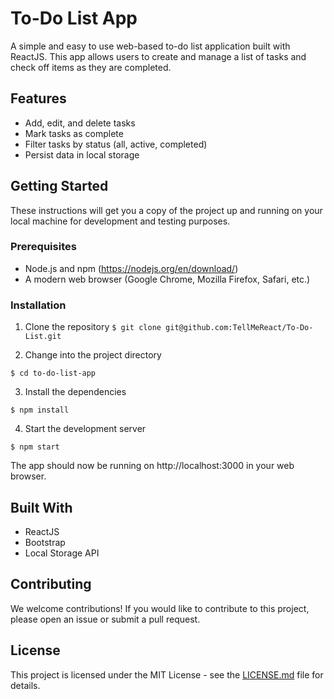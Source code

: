 # To-Do List App

A simple and easy to use web-based to-do list application built with ReactJS. This app allows users to create and manage a list of tasks and check off items as they are completed.

## Features
- Add, edit, and delete tasks
- Mark tasks as complete
- Filter tasks by status (all, active, completed)
- Persist data in local storage

## Getting Started

These instructions will get you a copy of the project up and running on your local machine for development and testing purposes.

### Prerequisites

- Node.js and npm (https://nodejs.org/en/download/)
- A modern web browser (Google Chrome, Mozilla Firefox, Safari, etc.)

### Installation

1. Clone the repository
`$ git clone git@github.com:TellMeReact/To-Do-List.git`

2. Change into the project directory

`$ cd to-do-list-app`

3. Install the dependencies

`$ npm install`

4. Start the development server

`$ npm start`

The app should now be running on http://localhost:3000 in your web browser.

## Built With

- ReactJS
- Bootstrap
- Local Storage API

## Contributing

We welcome contributions! If you would like to contribute to this project, please open an issue or submit a pull request.

## License

This project is licensed under the MIT License - see the [LICENSE.md](LICENSE.md) file for details.
